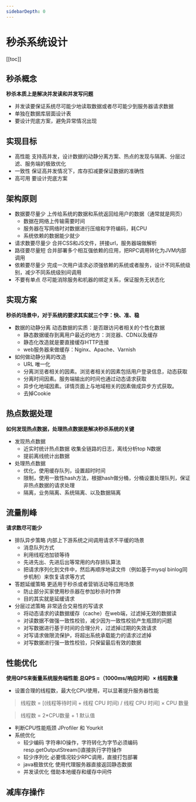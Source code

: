 ```yaml
---
sidebarDepth: 0
---
```


# 秒杀系统设计

[[toc]]

## 秒杀概念

   **秒杀本质上是解决并发读和并发写问题**

- 并发读要保证系统尽可能少地读取数据或者尽可能少到服务器请求数据
- 单独在数据库层面设计表
- 要设计兜底方案，避免异常情况出现

## 实现目标

- 高性能 支持高并发，设计数据的动静分离方案、热点的发现与隔离、分层过滤、服务端的极致优化
- 一致性 保证高并发情况下，库存扣减要保证数据的准确性
- 高可用 要设计兜底方案

## 架构原则

- 数据要尽量少 上传给系统的数据和系统返回给用户的数据（通常就是网页）
  - 数据在网络上传输需要时间
  - 服务器在写网络时对数据进行压缩和字符编码，耗CPU
  - 系统依赖的数据能少就少
- 请求数要尽量少 合并CSS和JS文件，拼接url，服务器端做解析
- 路径要尽量短 合并部署多个相互强依赖的应用，把RPC调用转化为JVM内部调用
- 依赖要尽量少 完成一次用户请求必须强依赖的系统或者服务，设计不同系统级别，减少不同系统级别间调用
- 不要有单点 尽可能消除服务和机器的绑定关系，保证服务无状态化

## 实现方案

  **秒杀的场景中，对于系统的要求其实就三个字：快、准、稳**

- 数据的动静分离 动态数据的实质：是否跟访问者相关的个性化数据
  - 静态数据缓存到离用户最近的地方：浏览器、CDN以及缓存
  - 静态化改造就是要直接缓存HTTP连接
  - web服务器来做缓存：Nginx、Apache、Varnish
- 如何做动静分离的改造
  - URL 唯一化
  - 分离浏览者相关的因素。浏览者相关的因素包括用户登录信息，动态获取
  - 分离时间因素。服务端输出的时间也通过动态请求获取
  - 异步化地域因素。详情页面上与地域相关的因素做成异步方式获取。
  - 去掉Cookie

## 热点数据处理
   **如何发现热点数据，处理热点数据是解决秒杀系统的关键**
- 发现热点数据
  - 近实时统计热点数据 收集全链路的日志，离线分析top N数据
  - 提前离线统计出数据
- 处理热点数据
  - 优化，使用缓存队列，设置超时时间
  - 限制，使用一致性hash方法，根据hash做分桶，分桶设置处理队列，保证非热点数据的请求处理
  - 隔离，业务隔离、系统隔离、以及数据隔离

## 流量削峰

   **请求数尽可能少**

   - 排队异步策略 内部上下游系统之间调用请求不平缓的场景
     - 消息队列方式
     - 利用线程池加锁等待
     - 先进先出、先进后出等常用的内存排队算法
     - 把请求序列化到文件中，然后再顺序地读文件（例如基于mysql binlog同步机制）来恢复请求等方式
   - 答题延缓策略 更适用于秒杀或者营销活动等应用场景
     - 防止部分买家使用秒杀器在参加秒杀时作弊
     - 目的其实就是延缓请求
   - 分层过滤策略 非常适合交易性的写请求
     - 将动态请求的读数据缓存（cache）在web端，过滤掉无效的数据读
     - 对读数据不做强一致性校验，减少因为一致性校验产生瓶颈的问题
     - 对写数据进行基于时间的合理分片，过滤掉过期的失效请求
     - 对写请求做限流保护，将超出系统承载能力的请求过滤掉
     - 对写数据进行强一致性校验，只保留最后有效的数据

## 性能优化

   **使用QPS来衡量系统服务端性能 总QPS =（1000ms/响应时间）× 线程数量**

   - 设置合理的线程数，最大化CPU使用，可以显著提升服务器性能
   > 线程数 = [(线程等待时间 + 线程 CPU 时间) / 线程 CPU 时间] × CPU 数量

   > 线程数 = 2*CPU数量 + 1 默认值
   - 判断CPU性能瓶颈 JProfiler 和 Yourkit
   - 系统优化
     - 较少编码 字符串IO操作，字符转化为字节必须编码 resp.getOutputStream()直接执行字符操作
     - 较少序列化 必要情况较少RPC调用，直接打包部署
     - java极致优化 使用代理服务器直接返回静态数据
     - 并发读优化 借助本地缓存和缓存中间件

## 减库存操作




























